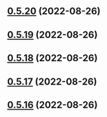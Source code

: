 ## [0.5.20](https://github.com/idbi/components/compare/v0.5.19...v0.5.20) (2022-08-26)



## [0.5.19](https://github.com/idbi/components/compare/v0.5.18...v0.5.19) (2022-08-26)



## [0.5.18](https://github.com/idbi/components/compare/v0.5.17...v0.5.18) (2022-08-26)



## [0.5.17](https://github.com/idbi/components/compare/v0.5.16...v0.5.17) (2022-08-26)



## [0.5.16](https://github.com/idbi/components/compare/v0.5.15...v0.5.16) (2022-08-26)



